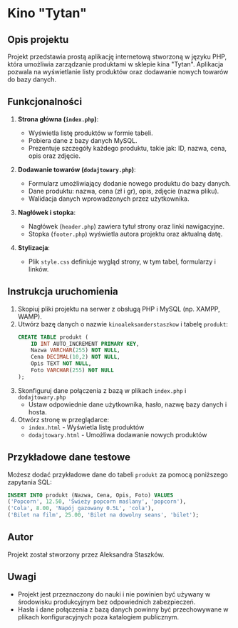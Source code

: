 # Kino "Tytan"

## Opis projektu

Projekt przedstawia prostą aplikację internetową stworzoną w języku PHP, która umożliwia zarządzanie produktami w sklepie kina "Tytan". Aplikacja pozwala na wyświetlanie listy produktów oraz dodawanie nowych towarów do bazy danych.

## Funkcjonalności

1. **Strona główna (`index.php`)**:

   - Wyświetla listę produktów w formie tabeli.
   - Pobiera dane z bazy danych MySQL.
   - Prezentuje szczegóły każdego produktu, takie jak: ID, nazwa, cena, opis oraz zdjęcie.

2. **Dodawanie towarów (`dodajtowary.php`)**:

   - Formularz umożliwiający dodanie nowego produktu do bazy danych.
   - Dane produktu: nazwa, cena (zł i gr), opis, zdjęcie (nazwa pliku).
   - Walidacja danych wprowadzonych przez użytkownika.

3. **Nagłówek i stopka**:

   - Nagłówek (`header.php`) zawiera tytuł strony oraz linki nawigacyjne.
   - Stopka (`footer.php`) wyświetla autora projektu oraz aktualną datę.

4. **Stylizacja**:
   - Plik `style.css` definiuje wygląd strony, w tym tabel, formularzy i linków.

## Instrukcja uruchomienia

1. Skopiuj pliki projektu na serwer z obsługą PHP i MySQL (np. XAMPP, WAMP).
2. Utwórz bazę danych o nazwie `kinoaleksanderstaszkow` i tabelę `produkt`:
   ```sql
   CREATE TABLE produkt (
       ID INT AUTO_INCREMENT PRIMARY KEY,
       Nazwa VARCHAR(255) NOT NULL,
       Cena DECIMAL(10,2) NOT NULL,
       Opis TEXT NOT NULL,
       Foto VARCHAR(255) NOT NULL
   );
   ```
3. Skonfiguruj dane połączenia z bazą w plikach `index.php` i `dodajtowary.php`
   - Ustaw odpowiednie dane użytkownika, hasło, nazwę bazy danych i hosta.
4. Otwórz stronę w przeglądarce:
   - `index.html` - Wyświetla listę produktów
   - `dodajtowary.html` - Umożliwa dodawanie nowych produktów

## Przykładowe dane testowe

Możesz dodać przykładowe dane do tabeli `produkt` za pomocą poniższego zapytania SQL:

```sql
INSERT INTO produkt (Nazwa, Cena, Opis, Foto) VALUES
('Popcorn', 12.50, 'Świeży popcorn maślany', 'popcorn'),
('Cola', 8.00, 'Napój gazowany 0.5L', 'cola'),
('Bilet na film', 25.00, 'Bilet na dowolny seans', 'bilet');
```

## Autor

Projekt został stworzony przez Aleksandra Staszków.

## Uwagi

- Projekt jest przeznaczony do nauki i nie powinien być używany w środowisku produkcyjnym bez odpowiednich zabezpieczeń.
- Hasła i dane połączenia z bazą danych powinny być przechowywane w plikach konfiguracyjnych poza katalogiem publicznym.
